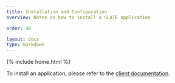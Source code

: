 ```yaml
---
title: Installation and Configuration
overview: Notes on how to install a SLATE application

order: 40

layout: docs
type: markdown
---
```

{% include home.html %}

To install an application, please refer to the [client documentation](home}/docs/quickstart/slate-client.md).
